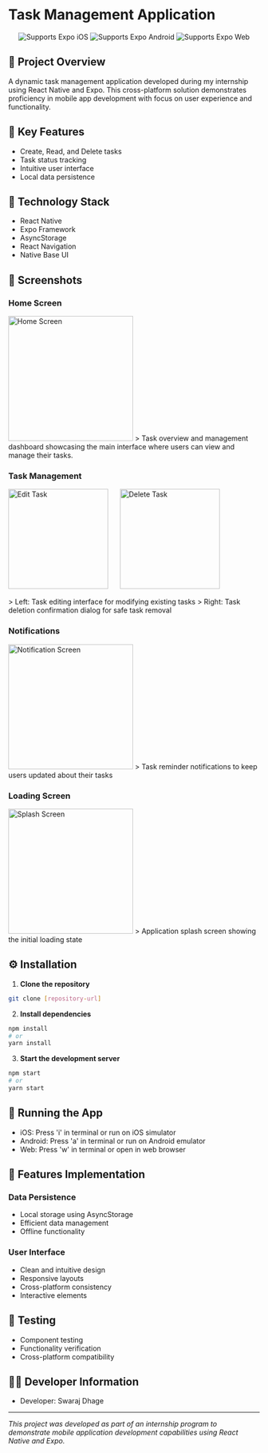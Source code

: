 # Task Management Application

<p align="center">
  <img alt="Supports Expo iOS" src="https://img.shields.io/badge/iOS-4630EB.svg?style=flat-square&logo=APPLE&labelColor=999999&logoColor=fff" />
  <img alt="Supports Expo Android" src="https://img.shields.io/badge/Android-4630EB.svg?style=flat-square&logo=ANDROID&labelColor=A4C639&logoColor=fff" />
  <img alt="Supports Expo Web" src="https://img.shields.io/badge/web-4630EB.svg?style=flat-square&logo=GOOGLE-CHROME&labelColor=4285F4&logoColor=fff" />
</p>

## 📱 Project Overview
A dynamic task management application developed during my internship using React Native and Expo. This cross-platform solution demonstrates proficiency in mobile app development with focus on user experience and functionality.

## 🎯 Key Features
- Create, Read, and Delete tasks
- Task status tracking
- Intuitive user interface
- Local data persistence

## 🔧 Technology Stack
- React Native
- Expo Framework
- AsyncStorage
- React Navigation
- Native Base UI

## 📸 Screenshots

### Home Screen
<img src="./screenshot/homepage.jpg" width="250" alt="Home Screen"/>
> Task overview and management dashboard showcasing the main interface where users can view and manage their tasks.

### Task Management
<p float="left">
  <img src="./screenshot/editTask.jpg" width="200" alt="Edit Task" />
  &nbsp;&nbsp;&nbsp;&nbsp;
  <img src="./screenshot/deleteTask.jpg" width="200" alt="Delete Task" />
</p>
> Left: Task editing interface for modifying existing tasks
> Right: Task deletion confirmation dialog for safe task removal

### Notifications
<img src="./screenshot/notification.jpg" width="250" alt="Notification Screen"/>
> Task reminder notifications to keep users updated about their tasks

### Loading Screen
<img src="./screenshot/splashLoading.jpg" width="250" alt="Splash Screen"/>
> Application splash screen showing the initial loading state

## ⚙️ Installation

1. **Clone the repository**
```bash
git clone [repository-url]
```

2. **Install dependencies**
```bash
npm install
# or
yarn install
```

3. **Start the development server**
```bash
npm start
# or
yarn start
```

## 📱 Running the App

- iOS: Press 'i' in terminal or run on iOS simulator
- Android: Press 'a' in terminal or run on Android emulator
- Web: Press 'w' in terminal or open in web browser

## 🎨 Features Implementation

### Data Persistence
- Local storage using AsyncStorage
- Efficient data management
- Offline functionality

### User Interface
- Clean and intuitive design
- Responsive layouts
- Cross-platform consistency
- Interactive elements

## 🧪 Testing
- Component testing
- Functionality verification
- Cross-platform compatibility


## 👨‍💻 Developer Information
- Developer: Swaraj Dhage



---
*This project was developed as part of an internship program to demonstrate mobile application development capabilities using React Native and Expo.*
